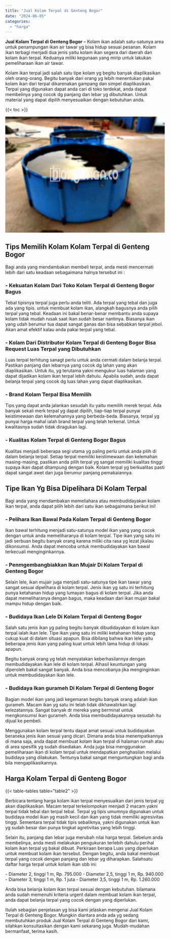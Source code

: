 ```yaml
---
title: "Jual Kolam Terpal di Genteng Bogor"
date: "2024-06-05"
categories: 
  - "harga"
---
```


**Jual Kolam Terpal di Genteng Bogor** – Kolam ikan adalah satu-satunya area untuk penampungan ikan air tawar yg bisa hidup sesuai pesanan. Kolam ikan terbagi menjadi dua jenis yaitu kolam ikan segera dari daerah dan kolam ikan terpal. Keduanya miliki kegunaan yang mirip untuk lakukan pemeliharaan ikan air tawar.

Kolam ikan terpal jadi salah satu tipe kolam yg begitu banyak diaplikasikan oleh orang-orang. Begitu banyak dari orang yg lebih menentukan pakai kolam ikan dari terpal dikarenakan gampang dan simpel diaplikasikan. Terpal yang digunakan dapat anda cari di toko terdekat, anda dapat membelinya yang cocok dg panjang dan lebar yg dibutuhkan. Untuk material yang dapat dipilih menyesuaikan dengan kebutuhan anda.

{{< toc >}}

![Jual Kolam Terpal di Genteng Bogor](/images/jual-kolam-terpal-18.png)

## Tips Memilih Kolam Kolam Terpal di Genteng Bogor

Bagi anda yang mendambakan membeli terpal, anda mesti mencermati lebih dari satu keadaan sebagaimana halnya tersebut ini :

### \- Kekuatan Kolam Dari Toko Kolam Terpal di Genteng Bogor Bagus

Tebal tipisnya terpal juga perlu anda teliti. Ada terpal yang tebal dan juga ada yang tipis. untuk membuat kolam ikan, alangkah bagusnya anda pilih terpal yang tebal. Keadaan ini bakal benar-benar membantu anda supaya kolam tidak mudah rusak saat ikan sudah besar nantinya. Biasanya ikan yang udah berumur tua dapat sangat ganas dan bisa sebabkan terpal jebol. Akan amat efektif kalau anda pakai terpal yang tebal.

### \- Kolam Dari Distributor Kolam Terpal di Genteng Bogor Bisa Request Luas Terpal yang Dibutuhkan

Luas terpal terhitung sanagt perlu untuk anda cermati dalam belanja terpal. Pastikan panjang dan lebarnya yang cocok dg lahan yang akan diaplikasikan. Untuk itu, yg terutama yakni mengukur luas halaman yang dapat dijadikan kolam ikan terpal lebih dahulu. Apabila sudah, anda dapat belanja terpal yang cocok dg luas lahan yang dapat diaplikasikan.

### \- Brand Kolam Terpal Bisa Memilih

Tips yang dapat anda jalankan sesudah itu yaitu memilih merek terpal. Ada banyak sekali merk terpal yg dapat dipilih, tiap-tiap terpal punyai keistimewaan dan kelemahannya yang berbeda-beda. Biasanya, terpal yg punyai harga mahal ialah brand terpal yang telah terkenal. Untuk kwalitasnya sudah tidak diragukan lagi.

### \- Kualitas Kolam Terpal di Genteng Bogor Bagus

Kualitas menjadi beberapa segi utama yg paling perlu untuk anda pilih di dalam belanja terpal. Setiap terpal memiliki keistimewaan dan kelemahan masing-masing, pastikan anda pilih terpal yg sangat memiliki kualitas tinggi supaya ikan dapat ditampung dengan baik. Kolam terpal yg berkualitas pasti dapat sangat awet dan juga berumur panjang pemakaiannya.

## Tipe Ikan Yg Bisa Dipelihara Di Kolam Terpal

Bagi anda yang mendambakan memeliahara atau membudidayakan kolam ikan terpal, anda dapat pilih lebih dari satu ikan sebagaimana berikut ini!

### \- Pelihara Ikan Bawal Pada Kolam Terpal di Genteng Bogor

Ikan bawal terhitung menjadi satu-satunya model ikan yang yang cocok dengan untuk anda memeliharanya di kolam terpal. Tipe ikan yang satu ini jadi serbuan begitu banyak orang karena miliki cita rasa yg lezat jikalau dikonsumsi. Anda dapat mencoba untuk membudidayakan kan bawal terkecuali menginginkannya.

### \- Penmgembangbiakkan Ikan Mujair Di Kolam Terpal di Genteng Bogor

Selain lele, ikan mujair juga menjadi satu-satunya tipe ikan tawar yang sangat sesuai dipelihara di kolam terpal. Jenis ikan yg satu ini terhitung punya ketahanan hidup yang lumayan bagus di kolam terpal. Jika anda dapat memeliharanya dengan bagus, maka keadaan dari ikan mujair bakal mampu hidup dengan baik.

### \- Budidaya Ikan Lele Di Kolam Terpal di Genteng Bogor

Salah satu jenis ikan yg paling begitu banyak dibudidayakan di kolam ikan terpal ialah ikan lele. Tipe ikan yang satu ini miliki ketahanan hidup yang cukup kuat di dalam situasi apapun. Bisa dibilang bahwa ikan lele yaitu beberapa jenis ikan yang paling kuat untuk lebih lama hidup di lokasi apapun.

Begitu banyak orang yg telah menyatakan keberhasilannya dengan membudidayakan ikan lele di kolam terpal. Alhasil keuntungan yang diperoleh bakal sangat banyak. Anda bisa mencobanya jika menginginkan untuk membudidayakan ikan lele.

### \- Budidaya Ikan gurameh Di Kolam Terpal di Genteng Bogor

Bagian model ikan yang jadi kegemaran begitu banyak orang adalah ikan gurameh. Macam ikan yg satu ini telah tidak dikhawatirkan lagi kelezatannya. Sangat banyak dr mereka yang berminat untuk mengkonsumsi ikan gurameh. Anda bisa membudidayakannya sesudah itu dijual ke pembeli.

Menggunakan kolam terpal tentu dapat amat sesuai untuk budidayakan beraneka jenis ikan sesuai yang dicari. Dimana anda bisa menempatkannya di mana saja, anda dapat membuat kolam ikan terpal di halaman rumah atau di area spesifik yg sudah disediakan. Anda juga bisa menggunakan pemeliharaan ikan di kolam terpal untuk mendapatkan penghasilan melalui budidaya yang dilakukan. Tentunya bakal sangat menguntungkan bagi anda bila mengaplikasikannya.

## Harga Kolam Terpal di Genteng Bogor

{{< table-tables table="table2" >}}

Berbicara tentang harga kolam ikan terpal menyesuaikan dari jenis terpal yg akan diaplikasikan. Macam terpal terkelompokan menjadi 2 macam yakni terpal tidak tebal dan terpal tebal. Terpal yg tipis umumnya digunakan untuk budidaya model ikan yg masih kecil dan ikan yang tidak memiliki agresivitas tinggi. Sementara terpal tidak tipis sebaliknya, yakni digunakan untuk ikan yg sudah besar dan punya tingkat agretivitas yang lebih tinggi.

Selain itu, panjang dan lebar juga merubah nilai harga terpal. Sebelum anda membelinya, anda mesti melakukan pengukuran terlebih dahulu perihal kolam ikan terpal yg bakal dibuat. Perkiraan berapa Luas yang diperlukan untuk membuat kolam ikan tersebut. Dengan begitu, anda bakal membuat terpal yang cocok dengan panjang dan lebar yg diharapkan. Salahsatu daftar harga terpal untuk kolam ikan sbb ini:

\- Diameter 2, tinggi 1 m, Rp. 795.000 - Diameter 2,5, tinggi 1 m, Rp. 940.000 - Diameter 3, tinggi 1 m, Rp. 1 juta - Diameter 3,5, tinggi 1 m, Rp. 1.260.000

Anda bisa belanja kolam ikan terpal sesuai dengan kebutuhan. bilamana anda sudah memenuhi kriteria urgent dalam membuat kolam ikan terpal, anda dapat belanja terpal yang cocok dengan yang diperlukan.

Itulah sebagian penjelasan yg bisa kami jelaskan mengenai Jual Kolam Terpal di Genteng Bogor. Mungkin diantara anda ada yg sedang membutuhkan produk Jual Kolam Terpal di Genteng Bogor dari kami, silahkan konsultasikan dengan kami sekarang juga. Mudah-mudahan bermanfaat, terima kasih.
